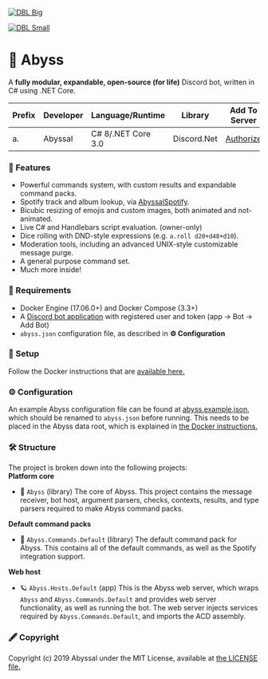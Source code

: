[![DBL Big](https://discordbots.org/api/widget/532099058941034498.svg)](https://discordbots.org/bot/532099058941034498)   
 
[![DBL Small](https://discordbots.org/api/widget/owner/532099058941034498.svg)](https://discordbots.org/bot/532099058941034498)
# 🎀 Abyss

A **fully modular, expandable, open-source (for life)** Discord bot, written in C# using .NET Core.
  
| Prefix     | Developer | Language/Runtime   | Library           | Add To Server
|------------|-----------|--------------------|-------------------|----------------|
| a.         | Abyssal   | C# 8/.NET Core 3.0 | Discord.Net       | [Authorize](https://discordapp.com/api/oauth2/authorize?client_id=532099058941034498&permissions=0&scope=bot)
  
### 🎉 Features
- Powerful commands system, with custom results and expandable command packs.
- Spotify track and album lookup, via [AbyssalSpotify](http://github.com/abyssal/AbyssalSpotify).
- Bicubic resizing of emojis and custom images, both animated and not-animated.
- Live C# and Handlebars script evaluation. (owner-only)
- Dice rolling with DND-style expressions (e.g. `a.roll d20+d48+d10`).
- Moderation tools, including an advanced UNIX-style customizable message purge.
- A general purpose command set.
- Much more inside!
  
### 👮‍ Requirements
- Docker Engine (17.06.0+) and Docker Compose (3.3+)
- A [Discord bot application](https://discordapp.com/developers/applications/) with registered user and token (app -> Bot -> Add Bot)
- `abyss.json` configuration file, as described in **⚙ Configuration**
  
### 🔧 Setup
Follow the Docker instructions that are [available here.](DOCKER.md)

### ⚙ Configuration
An example Abyss configuration file can be found at [abyss.example.json](abyss.example.json), which should be renamed to `abyss.json` before running. This needs to be placed in the Abyss data root, which is explained in [the Docker instructions.](DOCKER.md)

### 🛠 Structure
The project is broken down into the following projects:     
**Platform core** 
- 🎀 `Abyss` (library) The core of Abyss. This project contains the message receiver, bot host, argument parsers, checks, contexts, results, and type parsers required to make Abyss command packs.
   
**Default command packs**
- 🎫 `Abyss.Commands.Default` (library) The default command pack for Abyss. This contains all of the default commands, as well as the Spotify integration support.
  
**Web host**  
- 🪐 `Abyss.Hosts.Default` (app) This is the Abyss web server, which wraps `Abyss` and `Abyss.Commands.Default` and provides web server functionality, as well as running the bot. The web server injects services required by `Abyss.Commands.Default`, and imports the ACD assembly.  
  
### 🖋 Copyright
Copyright (c) 2019 Abyssal under the MIT License, available at [the LICENSE file.](LICENSE.md)  
